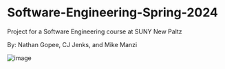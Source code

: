 # Software-Engineering-Spring-2024
Project for a Software Engineering course at SUNY New Paltz

By: Nathan Gopee, CJ Jenks, and Mike Manzi

![image](https://github.com/ndg8743/Software-Engineering-Spring-2024/assets/73437724/57da286d-8157-4e7a-bba5-3dc13d5dffba)

